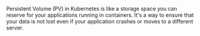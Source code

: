 Persistent Volume (PV) in Kubernetes is like a storage space you can reserve for your applications running in containers. It's a way to ensure that your data is not lost even if your application crashes or moves to a different server.
